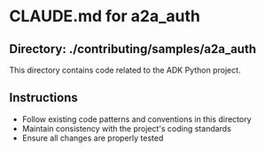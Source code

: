 # CLAUDE.md for a2a_auth

## Directory: ./contributing/samples/a2a_auth

This directory contains code related to the ADK Python project.

## Instructions
- Follow existing code patterns and conventions in this directory
- Maintain consistency with the project's coding standards
- Ensure all changes are properly tested

